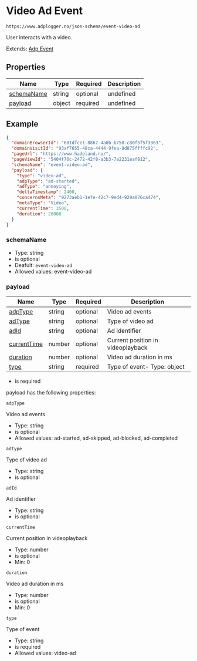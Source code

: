 
# Video Ad Event

```
https://www.adplogger.no/json-schema/event-video-ad
```

User interacts with a video.

Extends: [Adp Event](./event.md)

## Properties

Name | Type | Required | Description
---- | ---- | -------- | -----------
[schemaName](#schemaName) | string | optional | undefined
[payload](#payload) | object | required | undefined

## Example

```json
{
  "domainBrowserId": "681dfce1-8867-4a0b-b758-c80f5f5f3363",
  "domainVisitId": "93af7655-48ca-4444-9fea-8d875ffffc92",
  "pageUrl": "https://www.hadeland.no/",
  "pageViewId": "5404f76c-2472-42f8-a3b3-7a2231eaf812",
  "schemaName": "event-video-ad",
  "payload": {
    "type": "video-ad",
    "adpType": "ad-started",
    "adType": "annoying",
    "deltaTimestamp": 2400,
    "concernsMeta": "9273aeb1-1efe-42c7-9ed4-929a076ca474",
    "metaType": "Video",
    "currentTime": 3500,
    "duration": 28000
  }
}
```





### schemaName

- Type: string
- is optional
- Deafult: `event-video-ad`
- Allowed values: event-video-ad


### payload

Name | Type | Required | Description
---- | ---- | -------- | -----------
[adpType](#adpType) | string | optional | Video ad events
[adType](#adType) | string | optional | Type of video ad
[adId](#adId) | string | optional | Ad identifier
[currentTime](#currentTime) | number | optional | Current position in videoplayback
[duration](#duration) | number | optional | Video ad duration in ms
[type](#type) | string | required | Type of event- Type: object
- is required


payload has the following properties:


`adpType`

Video ad events

- Type: string
- is optional
- Allowed values: ad-started, ad-skipped, ad-blocked, ad-completed

`adType`

Type of video ad

- Type: string
- is optional

`adId`

Ad identifier

- Type: string
- is optional

`currentTime`

Current position in videoplayback

- Type: number
- is optional
- Min: 0

`duration`

Video ad duration in ms

- Type: number
- is optional
- Min: 0

`type`

Type of event

- Type: string
- is required
- Allowed values: video-ad

